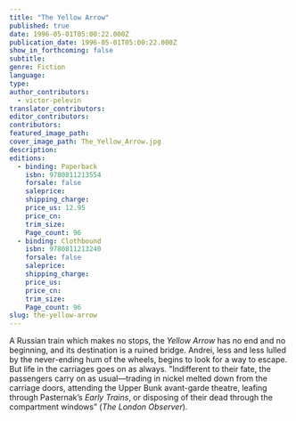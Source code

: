 ```yaml
---
title: "The Yellow Arrow"
published: true
date: 1996-05-01T05:00:22.000Z
publication_date: 1996-05-01T05:00:22.000Z
show_in_forthcoming: false
subtitle:
genre: Fiction
language:
type:
author_contributors:
  - victor-pelevin
translator_contributors:
editor_contributors:
contributors:
featured_image_path:
cover_image_path: The_Yellow_Arrow.jpg
description:
editions:
  - binding: Paperback
    isbn: 9780811213554
    forsale: false
    saleprice:
    shipping_charge:
    price_us: 12.95
    price_cn:
    trim_size:
    Page_count: 96
  - binding: Clothbound
    isbn: 9780811213240
    forsale: false
    saleprice:
    shipping_charge:
    price_us:
    price_cn:
    trim_size:
    Page_count: 96
slug: the-yellow-arrow
---
```


A Russian train which makes no stops, the _Yellow Arrow_ has no end and no beginning, and its destination is a ruined bridge. Andrei, less and less lulled by the never-ending hum of the wheels, begins to look for a way to escape. But life in the carriages goes on as always. "Indifferent to their fate, the passengers carry on as usual––trading in nickel melted down from the carriage doors, attending the Upper Bunk avant-garde theatre, leafing through Pasternak’s _Early Trains_, or disposing of their dead through the compartment windows” (_The London Observer_).

